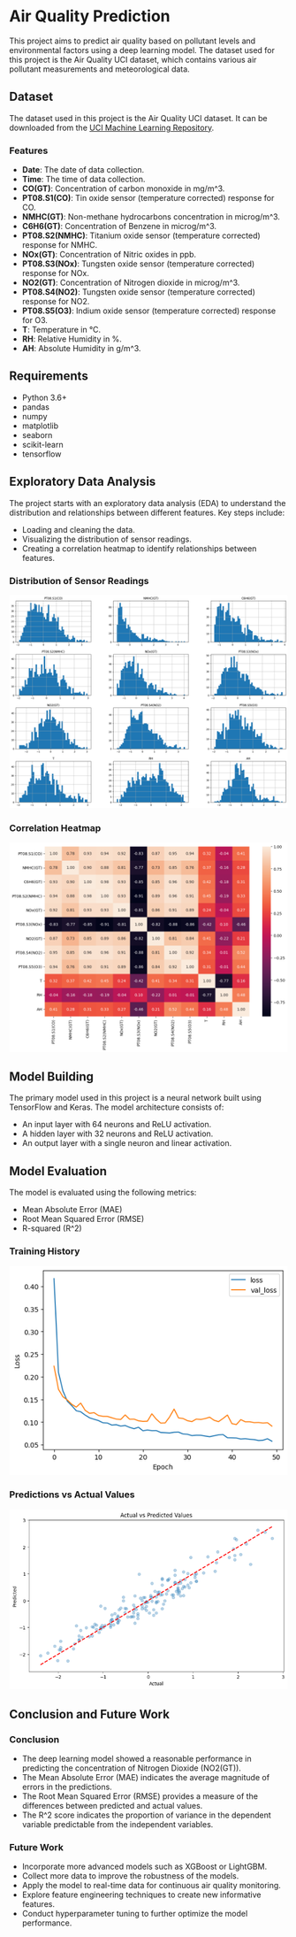 # Air Quality Prediction

This project aims to predict air quality based on pollutant levels and environmental factors using a deep learning model. The dataset used for this project is the Air Quality UCI dataset, which contains various air pollutant measurements and meteorological data.

## Dataset
The dataset used in this project is the Air Quality UCI dataset. It can be downloaded from the [UCI Machine Learning Repository](https://archive.ics.uci.edu/ml/machine-learning-databases/00360/AirQualityUCI.zip).

### Features
- **Date**: The date of data collection.
- **Time**: The time of data collection.
- **CO(GT)**: Concentration of carbon monoxide in mg/m^3.
- **PT08.S1(CO)**: Tin oxide sensor (temperature corrected) response for CO.
- **NMHC(GT)**: Non-methane hydrocarbons concentration in microg/m^3.
- **C6H6(GT)**: Concentration of Benzene in microg/m^3.
- **PT08.S2(NMHC)**: Titanium oxide sensor (temperature corrected) response for NMHC.
- **NOx(GT)**: Concentration of Nitric oxides in ppb.
- **PT08.S3(NOx)**: Tungsten oxide sensor (temperature corrected) response for NOx.
- **NO2(GT)**: Concentration of Nitrogen dioxide in microg/m^3.
- **PT08.S4(NO2)**: Tungsten oxide sensor (temperature corrected) response for NO2.
- **PT08.S5(O3)**: Indium oxide sensor (temperature corrected) response for O3.
- **T**: Temperature in °C.
- **RH**: Relative Humidity in %.
- **AH**: Absolute Humidity in g/m^3.

## Requirements
- Python 3.6+
- pandas
- numpy
- matplotlib
- seaborn
- scikit-learn
- tensorflow

## Exploratory Data Analysis
The project starts with an exploratory data analysis (EDA) to understand the distribution and relationships between different features. Key steps include:
- Loading and cleaning the data.
- Visualizing the distribution of sensor readings.
- Creating a correlation heatmap to identify relationships between features.

### Distribution of Sensor Readings
![Distribution](Images/distribution.png)

### Correlation Heatmap
![Heatmap](Images/heatmap.png)

## Model Building
The primary model used in this project is a neural network built using TensorFlow and Keras. The model architecture consists of:
- An input layer with 64 neurons and ReLU activation.
- A hidden layer with 32 neurons and ReLU activation.
- An output layer with a single neuron and linear activation.

## Model Evaluation
The model is evaluated using the following metrics:
- Mean Absolute Error (MAE)
- Root Mean Squared Error (RMSE)
- R-squared (R^2)

### Training History
![Training History](Images/training_history.png)

### Predictions vs Actual Values
![Predictions vs Actual](Images/prediction_vs_actual.png)

## Conclusion and Future Work
### Conclusion
- The deep learning model showed a reasonable performance in predicting the concentration of Nitrogen Dioxide (NO2(GT)).
- The Mean Absolute Error (MAE) indicates the average magnitude of errors in the predictions.
- The Root Mean Squared Error (RMSE) provides a measure of the differences between predicted and actual values.
- The R^2 score indicates the proportion of variance in the dependent variable predictable from the independent variables.

### Future Work
- Incorporate more advanced models such as XGBoost or LightGBM.
- Collect more data to improve the robustness of the models.
- Apply the model to real-time data for continuous air quality monitoring.
- Explore feature engineering techniques to create new informative features.
- Conduct hyperparameter tuning to further optimize the model performance.
